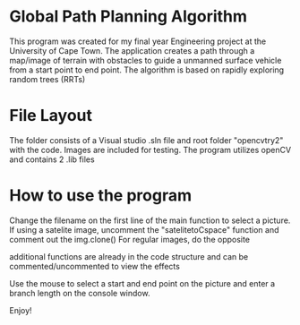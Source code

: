 # Global Path Planning Algorithm

This program was created for my final year Engineering project at the University of Cape Town. The application creates a path through a map/image of terrain with obstacles to guide a unmanned surface vehicle from a start point to end point. The algorithm is based on rapidly exploring random trees (RRTs)
# File Layout

The folder consists of a Visual studio .sln file and root folder "opencvtry2" with the code. Images are included for testing. The program
utilizes openCV and contains 2 .lib files

# How to use the program

Change the filename on the first line of the main function to select a picture. If using a satelite image, uncomment the "satelitetoCspace" function and comment out the img.clone()
For regular images, do the opposite

additional functions are already in the code structure and can be commented/uncommented to view the effects

Use the mouse to select  a start and end point on the picture and enter a branch length on the console window. 

Enjoy!
